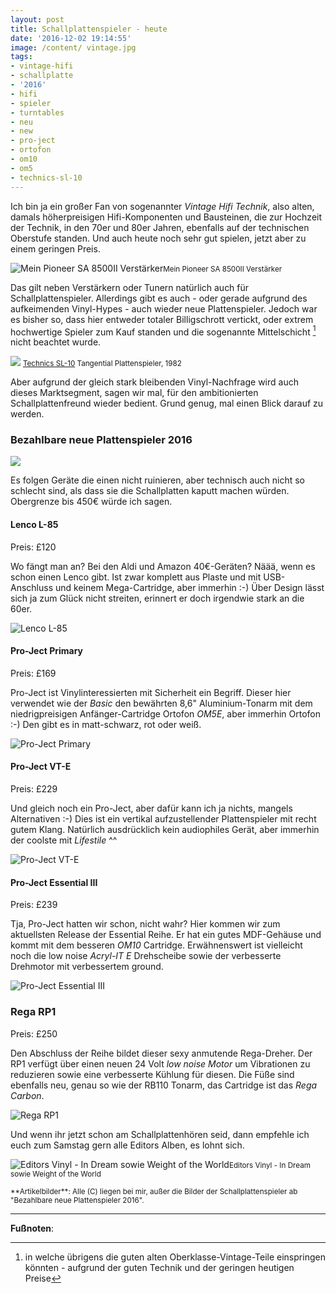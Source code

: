 ```yaml
---
layout: post
title: Schallplattenspieler - heute
date: '2016-12-02 19:14:55'
image: /content/ vintage.jpg
tags:
- vintage-hifi
- schallplatte
- '2016'
- hifi
- spieler
- turntables
- neu
- new
- pro-ject
- ortofon
- om10
- om5
- technics-sl-10
---
```


Ich bin ja ein großer Fan von sogenannter *Vintage Hifi Technik*, also alten, damals höherpreisigen Hifi-Komponenten und Bausteinen, die zur Hochzeit der Technik, in den 70er und 80er Jahren, ebenfalls auf der technischen Oberstufe standen. Und auch heute noch sehr gut spielen, jetzt aber zu einem geringen Preis. <!--more-->

![Mein Pioneer SA 8500II Verstärker](/content/images/posts/2013-12/pioneer_sa_8500II.jpg)<small>Mein Pioneer SA 8500II Verstärker</small>

Das gilt neben Verstärkern oder Tunern natürlich auch für Schallplattenspieler. Allerdings gibt es auch - oder gerade aufgrund des aufkeimenden Vinyl-Hypes - auch wieder neue Plattenspieler. Jedoch war es bisher so, dass hier entweder totaler Billigschrott vertickt, oder extrem hochwertige Spieler zum Kauf standen und die sogenannte Mittelschicht [^1] nicht beachtet wurde.

![](/content/images/posts/2015-11/sl10_2.jpg)
<small>[Technics SL-10](/2015/11/20/sound-of-vision/) Tangential Plattenspieler, 1982</small>

Aber aufgrund der gleich stark bleibenden Vinyl-Nachfrage wird auch dieses Marktsegment, sagen wir mal, für den ambitionierten Schallplattenfreund wieder bedient. Grund genug, mal einen Blick darauf zu werden.

### Bezahlbare neue Plattenspieler 2016

![](/content/images/2016/12/Bildschirmfoto-2016-12-02-um-19.17.14.png)

Es folgen Geräte die einen nicht ruinieren, aber technisch auch nicht so schlecht sind, als dass sie die Schallplatten kaputt machen würden. Obergrenze bis 450€ würde ich sagen.

#### Lenco L-85
Preis: £120

Wo fängt man an? Bei den Aldi und Amazon 40€-Geräten? Näää, wenn es schon einen Lenco gibt. Ist zwar komplett aus Plaste und mit USB-Anschluss und keinem Mega-Cartridge, aber immerhin :-) Über Design lässt sich ja zum Glück nicht streiten, erinnert er doch irgendwie stark an die 60er.

![Lenco L-85](/content/images/2016/12/lenco.jpg)

#### Pro-Ject Primary
Preis: £169

Pro-Ject ist Vinylinteressierten mit Sicherheit ein Begriff. Dieser hier verwendet wie der *Basic* den bewährten 8,6" Aluminium-Tonarm mit dem niedrigpreisigen Anfänger-Cartridge Ortofon *OM5E*, aber immerhin Ortofon :-) Den gibt es in matt-schwarz, rot oder weiß.

![Pro-Ject Primary](/content/images/2016/12/project-primary.jpg)

#### Pro-Ject VT-E
Preis: £229

Und gleich noch ein Pro-Ject, aber dafür kann ich ja nichts, mangels Alternativen :-) Dies ist ein vertikal aufzustellender Plattenspieler mit recht gutem Klang. Natürlich ausdrücklich kein audiophiles Gerät, aber immerhin der coolste mit *Lifestile* ^^

![Pro-Ject VT-E](/content/images/2016/12/pro_jectVTE.jpg)

#### Pro-Ject Essential III
Preis: £239

Tja, Pro-Ject hatten wir schon, nicht wahr? Hier kommen wir zum aktuellsten Release der Essential Reihe. Er hat ein gutes MDF-Gehäuse und kommt mit dem besseren *OM10* Cartridge. Erwähnenswert ist vielleicht noch die low noise *Acryl-IT E* Drehscheibe sowie der verbesserte Drehmotor mit verbessertem ground.

![Pro-Ject Essential III](/content/images/2016/12/project_essentialiii.jpg)

### Rega RP1
Preis: £250

Den Abschluss der Reihe bildet dieser sexy anmutende Rega-Dreher. Der RP1 verfügt über einen neuen 24 Volt *low noise Motor* um Vibrationen zu reduzieren sowie eine verbesserte Kühlung für diesen. Die Füße sind ebenfalls neu, genau so wie der RB110 Tonarm, das Cartridge ist das *Rega Carbon*.

![Rega RP1](/content/images/2016/12/rega-rp1.jpg)

Und wenn ihr jetzt schon am Schallplattenhören seid, dann empfehle ich euch zum Samstag gern alle Editors Alben, es lohnt sich.

![Editors Vinyl - In Dream sowie Weight of the World](/content/images/2016/12/IMG_2303.JPG)<small>Editors Vinyl - In Dream sowie Weight of the World</small>

<small>
**Artikelbilder**: Alle (C) liegen bei mir, außer die Bilder der Schallplattenspieler ab "Bezahlbare neue Plattenspieler 2016". 
</small>

---

**Fußnoten**:

[^1]: in welche übrigens die guten alten Oberklasse-Vintage-Teile einspringen könnten - aufgrund der guten Technik und der geringen heutigen Preise